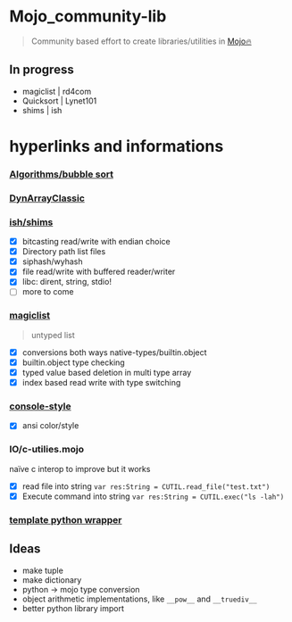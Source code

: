 # Mojo_community-lib
> Community based effort to create libraries/utilities in [Mojo🔥](https://docs.modular.com/mojo/)
## In progress
- magiclist | rd4com
- Quicksort | Lynet101
- shims | ish
# hyperlinks and informations
### [Algorithms/bubble sort](https://github.com/Lynet101/Mojo_community-lib/tree/main/Algorithms/Bubblesort)
### [DynArrayClassic](https://github.com/Lynet101/Mojo_community-lib/blob/main/DataStructures/DArrayClassic/array.mojo)
### [ish/shims](https://github.com/lsh/shims)
  - [X] bitcasting read/write with endian choice
  - [x] Directory path list files
  - [x] siphash/wyhash
  - [x] file read/write with buffered reader/writer
  - [x] libc: dirent, string, stdio!
  - [ ] more to come
### [magiclist](https://github.com/rd4com/mojo-magiclist)
> untyped list
  - [x] conversions both ways native-types/builtin.object
  - [x] builtin.object type checking
  - [x] typed value based deletion in multi type array
  - [x] index based read write with type switching
### [console-style](https://github.com/rd4com/mojo-console-style-print)
  - [x] ansi color/style
### IO/c-utilies.mojo
naïve c interop to improve but it works
- [X] read file into string
``` var res:String = CUTIL.read_file("test.txt") ```
- [X] Execute command into string
``` var res:String = CUTIL.exec("ls -lah") ```
### [template python wrapper](https://github.com/Lynet101/Mojo_community-lib/blob/main/IO/snippets/generic_python_wrapper.mojo)
## Ideas
- make tuple
- make dictionary
- python -> mojo type conversion
- object arithmetic implementations, like ``__pow__`` and ``__truediv__``
- better python library import
